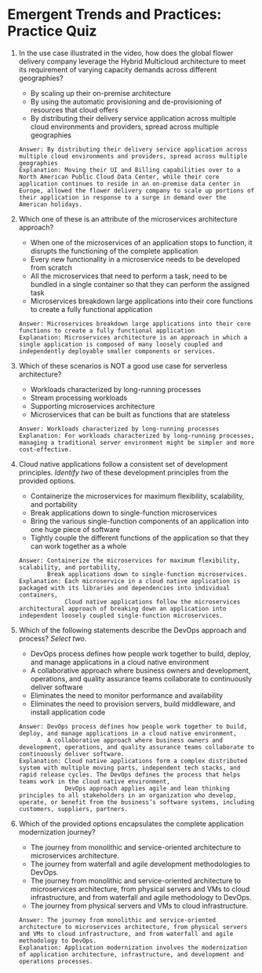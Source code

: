 # Emergent Trends and Practices: Practice Quiz

1. In the use case illustrated in the video, how does the global flower delivery company leverage the Hybrid Multicloud architecture to meet its requirement of varying capacity demands across different geographies?
    - By scaling up their on-premise architecture 
    - By using the automatic provisioning and de-provisioning of resources that cloud offers 
    - By distributing their delivery service application across multiple cloud environments and providers, spread across multiple geographies
    ```
    Answer: By distributing their delivery service application across multiple cloud environments and providers, spread across multiple geographies
    Explanation: Moving their UI and Billing capabilities over to a North American Public Cloud Data Center, while their core application continues to reside in an on-premise data center in Europe, allowed the flower delivery company to scale up portions of their application in response to a surge in demand over the American holidays.
    ```

2. Which one of these is an attribute of the microservices architecture approach?
    - When one of the microservices of an application stops to function, it disrupts the functioning of the complete application 
    - Every new functionality in a microservice needs to be developed from scratch 
    - All the microservices that need to perform a task, need to be bundled in a single container so that they can perform the assigned task 
    - Microservices breakdown large applications into their core functions to create a fully functional application 
    ```
    Answer: Microservices breakdown large applications into their core functions to create a fully functional application
    Explanation: Microservices architecture is an approach in which a single application is composed of many loosely coupled and independently deployable smaller components or services. 
    ```

3. Which of these scenarios is NOT a good use case for serverless architecture?
    - Workloads characterized by long-running processes 
    - Stream processing workloads
    - Supporting microservices architecture 
    - Microservices that can be built as functions that are stateless 
    ```
    Answer: Workloads characterized by long-running processes
    Explanation: For workloads characterized by long-running processes, managing a traditional server environment might be simpler and more cost-effective.
    ```

4. Cloud native applications follow a consistent set of development principles. _Identify two_ of these development principles from the provided options.
    - Containerize the microservices for maximum flexibility, scalability, and portability 
    - Break applications down to single-function microservices 
    - Bring the various single-function components of an application into one huge piece of software 
    - Tightly couple the different functions of the application so that they can work together as a whole 
    ```
    Answer: Containerize the microservices for maximum flexibility, scalability, and portability,
            Break applications down to single-function microservices.
    Explanation: Each microservice in a cloud native application is packaged with its libraries and dependencies into individual containers,
                 Cloud native applications follow the microservices architectural approach of breaking down an application into independent loosely coupled single-function microservices.
    ```

5. Which of the following statements describe the DevOps approach and process? _Select two_.
    - DevOps process defines how people work together to build, deploy, and manage applications in a cloud native environment
    - A collaborative approach where business owners and development, operations, and quality assurance teams collaborate to continuously deliver software
    - Eliminates the need to monitor performance and availability
    - Eliminates the need to provision servers, build middleware, and install application code
    ```
    Answer: DevOps process defines how people work together to build, deploy, and manage applications in a cloud native environment,
            A collaborative approach where business owners and development, operations, and quality assurance teams collaborate to continuously deliver software.
    Explanation: Cloud native applications form a complex distributed system with multiple moving parts, independent tech stacks, and rapid release cycles. The DevOps defines the process that helps teams work in the cloud native environment,
                 DevOps approach applies agile and lean thinking principles to all stakeholders in an organization who develop, operate, or benefit from the business’s software systems, including customers, suppliers, partners.
    ```

6. Which of the provided options encapsulates the complete application modernization journey?
    - The journey from monolithic and service-oriented architecture to microservices architecture. 
    - The journey from waterfall and agile development methodologies to DevOps. 
    - The journey from monolithic and service-oriented architecture to microservices architecture, from physical servers and VMs to cloud infrastructure, and from waterfall and agile methodology to DevOps. 
    - The journey from physical servers and VMs to cloud infrastructure. 
    ```
    Answer: The journey from monolithic and service-oriented architecture to microservices architecture, from physical servers and VMs to cloud infrastructure, and from waterfall and agile methodology to DevOps. 
    Explanation: Application modernization involves the modernization of application architecture, infrastructure, and development and operations processes.
    ```